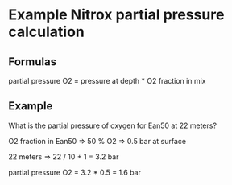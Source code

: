# Example Nitrox partial pressure calculation

## Formulas

partial pressure O2 = pressure at depth * O2 fraction in mix

## Example

What is the partial pressure of oxygen for Ean50 at 22 meters?

O2 fraction in Ean50 => 50 % O2 => 0.5 bar at surface

22 meters => 22 / 10 + 1 = 3.2 bar

partial pressure O2 = 3.2 * 0.5 = 1.6 bar
